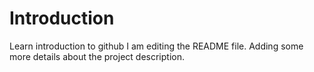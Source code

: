 # Introduction
Learn introduction to github
I am editing the README file. Adding some more details about the project description.
